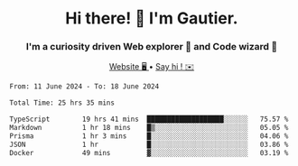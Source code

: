 <h1 align="center">Hi there! 👋 I'm Gautier.</h1>
<h3 align="center">I'm a curiosity driven Web explorer 🚀 and Code wizard 🧙</h3>

<p align="center">
  <a href="https://xisabla.github.io/">Website 🖥️ </a> •
  <a href="mailto:xisabla.dev@gmail.com">Say hi ! ✉️</a>
</p>

<!--START_SECTION:waka-->

```txt
From: 11 June 2024 - To: 18 June 2024

Total Time: 25 hrs 35 mins

TypeScript        19 hrs 41 mins  ███████████████████░░░░░░   75.57 %
Markdown          1 hr 18 mins    █▒░░░░░░░░░░░░░░░░░░░░░░░   05.05 %
Prisma            1 hr 3 mins     █░░░░░░░░░░░░░░░░░░░░░░░░   04.06 %
JSON              1 hr            █░░░░░░░░░░░░░░░░░░░░░░░░   03.86 %
Docker            49 mins         ▓░░░░░░░░░░░░░░░░░░░░░░░░   03.19 %
```

<!--END_SECTION:waka-->
